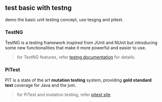 ## test basic with testng

demo the basic unit testing concept, use tesgng and pitest.

### TestNG

TestNG is a testing framework inspired from JUnit and NUnit but introducing some new functionalities that make it more powerful and easier to use.
> for TestNG features, refer [testng documentation](http://testng.org/doc/documentation-main.html#methods) for details.


### PiTest

PIT is a state of the art **mutation testing** system, providing **gold standard test** coverage for Java and the jvm.
> for PiTest and mutation testing, refer [pitest site](http://pitest.org/)

